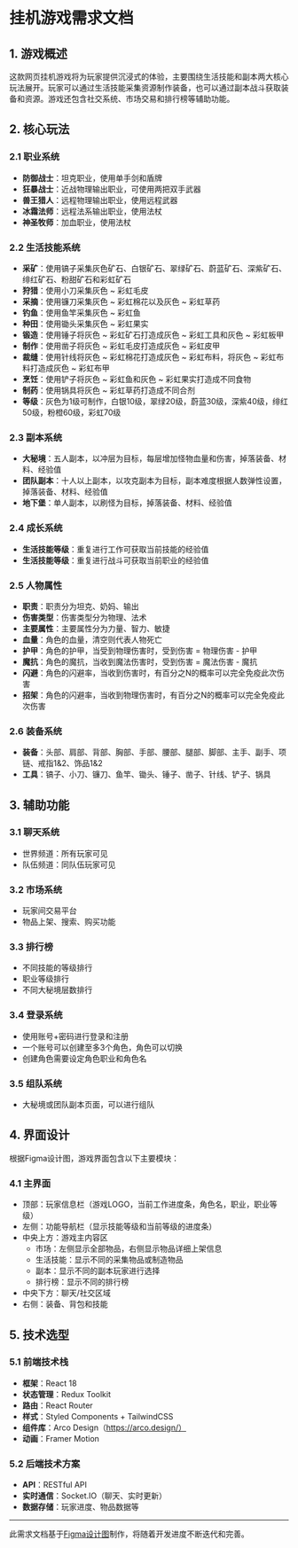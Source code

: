 # 挂机游戏需求文档

## 1. 游戏概述

这款网页挂机游戏将为玩家提供沉浸式的体验，主要围绕生活技能和副本两大核心玩法展开。玩家可以通过生活技能采集资源制作装备，也可以通过副本战斗获取装备和资源。游戏还包含社交系统、市场交易和排行榜等辅助功能。

## 2. 核心玩法
### 2.1 职业系统
- **防御战士**：坦克职业，使用单手剑和盾牌
- **狂暴战士**：近战物理输出职业，可使用两把双手武器
- **兽王猎人**：远程物理输出职业，使用远程武器
- **冰霜法师**：远程法系输出职业，使用法杖
- **神圣牧师**：加血职业，使用法杖

### 2.2 生活技能系统
- **采矿**：使用镐子采集灰色矿石、白银矿石、翠绿矿石、蔚蓝矿石、深紫矿石、绯红矿石、粉甜矿石和彩虹矿石
- **狩猎**：使用小刀采集灰色 ~ 彩虹毛皮
- **采摘**：使用镰刀采集灰色 ~ 彩虹棉花以及灰色 ~ 彩虹草药
- **钓鱼**：使用鱼竿采集灰色 ~ 彩虹鱼
- **种田**：使用锄头采集灰色 ~ 彩虹果实
- **锻造**：使用锤子将灰色 ~ 彩虹矿石打造成灰色 ~ 彩虹工具和灰色 ~ 彩虹板甲
- **制作**：使用凿子将灰色 ~ 彩虹毛皮打造成灰色 ~ 彩虹皮甲
- **裁缝**：使用针线将灰色 ~ 彩虹棉花打造成灰色 ~ 彩虹布料，将灰色 ~ 彩虹布料打造成灰色 ~ 彩虹布甲
- **烹饪**：使用铲子将灰色 ~ 彩虹鱼和灰色 ~ 彩虹果实打造成不同食物
- **制药**：使用锅具将灰色 ~ 彩虹草药打造成不同合剂
- **等级**：灰色为1级可制作，白银10级，翠绿20级，蔚蓝30级，深紫40级，绯红50级，粉橙60级，彩虹70级

### 2.3 副本系统
- **大秘境**：五人副本，以冲层为目标，每层增加怪物血量和伤害，掉落装备、材料、经验值
- **团队副本**：十人以上副本，以攻克副本为目标，副本难度根据人数弹性设置，掉落装备、材料、经验值
- **地下堡**：单人副本，以刷怪为目标，掉落装备、材料、经验值

### 2.4 成长系统
- **生活技能等级**：重复进行工作可获取当前技能的经验值
- **生活技能等级**：重复进行战斗可获取当前职业的经验值

### 2.5 人物属性
- **职责**：职责分为坦克、奶妈、输出
- **伤害类型**：伤害类型分为物理、法术
- **主要属性**：主要属性分为力量、智力、敏捷
- **血量**：角色的血量，清空则代表人物死亡
- **护甲**：角色的护甲，当受到物理伤害时，受到伤害 = 物理伤害 - 护甲
- **魔抗**：角色的魔抗，当收到魔法伤害时，受到伤害 = 魔法伤害 - 魔抗
- **闪避**：角色的闪避率，当收到伤害时，有百分之N的概率可以完全免疫此次伤害
- **招架**：角色的闪避率，当收到物理伤害时，有百分之N的概率可以完全免疫此次伤害

### 2.6 装备系统
- **装备**：头部、肩部、背部、胸部、手部、腰部、腿部、脚部、主手、副手、项链、戒指1&2、饰品1&2
- **工具**：镐子、小刀、镰刀、鱼竿、锄头、锤子、凿子、针线、铲子、锅具

## 3. 辅助功能
### 3.1 聊天系统
- 世界频道：所有玩家可见
- 队伍频道：同队伍玩家可见

### 3.2 市场系统
- 玩家间交易平台
- 物品上架、搜索、购买功能

### 3.3 排行榜
- 不同技能的等级排行
- 职业等级排行
- 不同大秘境层数排行

### 3.4 登录系统
- 使用账号+密码进行登录和注册
- 一个账号可以创建至多3个角色，角色可以切换
- 创建角色需要设定角色职业和角色名

### 3.5 组队系统
- 大秘境或团队副本页面，可以进行组队

## 4. 界面设计

根据Figma设计图，游戏界面包含以下主要模块：

### 4.1 主界面
- 顶部：玩家信息栏（游戏LOGO，当前工作进度条，角色名，职业，职业等级）
- 左侧：功能导航栏（显示技能等级和当前等级的进度条）
- 中央上方：游戏主内容区
    - 市场：左侧显示全部物品，右侧显示物品详细上架信息
    - 生活技能：显示不同的采集物品或制造物品
    - 副本：显示不同的副本玩家进行选择
    - 排行榜：显示不同的排行榜
- 中央下方：聊天/社交区域
- 右侧：装备、背包和技能

## 5. 技术选型

### 5.1 前端技术栈
- **框架**：React 18
- **状态管理**：Redux Toolkit
- **路由**：React Router
- **样式**：Styled Components + TailwindCSS
- **组件库**：Arco Design（https://arco.design/）
- **动画**：Framer Motion

### 5.2 后端技术方案
- **API**：RESTful API
- **实时通信**：Socket.IO（聊天、实时更新）
- **数据存储**：玩家进度、物品数据等

---

此需求文档基于[Figma设计图](https://www.figma.com/design/Eq7OHiADyCd62NYJkxLwW0/Untitled?node-id=1-3&t=5l9iGhdptW3Vcg9L-4)制作，将随着开发进度不断迭代和完善。
